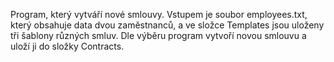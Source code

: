 Program, který vytváří nové smlouvy. Vstupem je soubor employees.txt, který obsahuje
data dvou zaměstnanců, a ve složce Templates jsou uloženy tři šablony různých smluv.
Dle výběru program vytvoří novou smlouvu a uloží ji do složky Contracts.